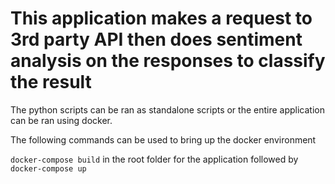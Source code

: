 # This application makes a request to 3rd party API then does sentiment analysis on the responses to classify the result 

The python scripts can be ran as standalone scripts or the entire application can be ran using docker.

The following commands can be used to bring up the docker environment

```docker-compose build``` in the root folder for the application followed by ```docker-compose up```
